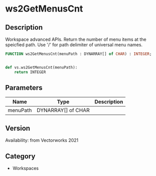 # ws2GetMenusCnt

## Description
Workspace advanced APIs. Return the number of menu items at the speicfied path. Use '/' for path delimiter of universal menu names.

```pascal
FUNCTION ws2GetMenusCnt(menuPath : DYNARRAY[] of CHAR) : INTEGER;
```

```python

def vs.ws2GetMenusCnt(menuPath):
    return INTEGER
```

## Parameters
|Name|Type|Description|
|---|---|---|
|menuPath|DYNARRAY[] of CHAR||

## Version
Availability: from Vectorworks 2021
## Category
* Workspaces

